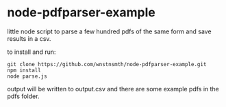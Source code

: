node-pdfparser-example
======================

little node script to parse a few hundred pdfs of the same form and save results in a csv.

to install and run:
```
git clone https://github.com/wnstnsmth/node-pdfparser-example.git
npm install
node parse.js
```

output will be written to output.csv and there are some example pdfs in the pdfs folder.
